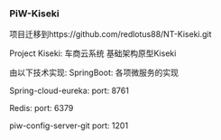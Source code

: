 ### PiW-Kiseki

项目迁移到https://github.com/redlotus88/NT-Kiseki.git

Project Kiseki: 车商云系统 基础架构原型Kiseki

由以下技术实现:
SpringBoot:
    各项微服务的实现

Spring-cloud-eureka:
    port: 8761

Redis:
    port: 6379

piw-config-server-git
    port: 1201

